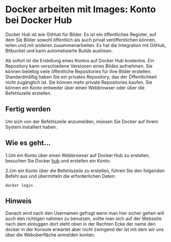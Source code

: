 # Docker arbeiten mit Images: Konto bei Docker Hub

Docker Hub ist wie GitHub für Bilder. Es ist ein öffentliches Register, auf dem Sie Bilder sowohl öffentlich als auch privat veröffentlichen können, teilen und mit anderen zusammenarbeiten. Es hat die Integration mit GitHub, Bitbucket und kann automatisierte Builds auslösen.

Ab sofort ist die Erstellung eines Kontos auf Docker Hub kostenlos. Ein Repository kann verschiedene Versionen eines Bildes aufnehmen. Sie können beliebig viele öffentliche Repositories für Ihre Bilder erstellen. Standardmäßig haben Sie ein privates Repository, das der Öffentlichkeit nicht zugänglich ist. Sie können mehr private Repositories kaufen. Sie können ein Konto entweder über einen Webbrowser oder über die Befehlszeile erstellen.

## Fertig werden

Um sich von der Befehlszeile anzumelden, müssen Sie Docker auf Ihrem System installiert haben.

## Wie es geht…

1.Um ein Konto über einen Webbrowser auf Docker Hub zu erstellen, besuchen Sie Docker [hub](https://hub.docker.com/account/signup) und erstellen ein Konto:

2.Um ein Konto über die Befehlszeile zu erstellen, führen Sie den folgenden Befehl aus und übermitteln die erforderlichen Daten:

`docker login`

## Hinweis

Danach wird nach den Usernamen gefragt wenn man hier sicher gehen will auch den richtigen nahmen zu benutzen, sollte man sich auf der Webseite nach dem einloggen dort steht oben in der Rechten Ecke der name den docker in der Konsole erwartet aber nicht zwingend der ist mit dem wir uns über die Weboberfläche anmelden konten.
